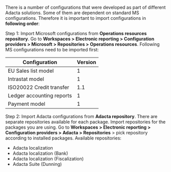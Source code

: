 There is a number of configurations that were developed as part of different Adacta solutions. Some of them are dependent on standard MS configurations. Therefore it is important to import configurations in **following order**:

Step 1: Import Microsoft configurations from **Operations resources repository**. Go to **Workspaces > Electronic reporting > Configuration providers > Microsoft > Repositories > Operations resources**. Following MS configurations need to be imported first:


|**Configuration**| **Version** |
|--|--|
|EU Sales list model | 1 |
|Intrastat model |1  |
|ISO20022 Credit transfer |1.1  |
|Ledger accounting reports  | 1 |
|Payment model  | 1 |

Step 2: Import Adacta configurations from **Adacta repository**. There are separate repositories available for each package. Import  repositories for the packages you are using. Go to  **Workspaces > Electronic reporting > Configuration providers > Adacta > Repositories** > pick repository according to installed packages. Available repositories: 

- Adacta localization
- Adacta localization (Bank)
- Adacta localization (Fiscalization)
- Adacta Suite (Dunning)





